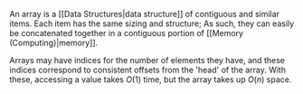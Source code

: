 An array is a [[Data Structures|data structure]] of contiguous and similar items. Each item has the same sizing and structure; As such, they can easily be concatenated together in a contiguous portion of [[Memory (Computing)|memory]].

Arrays may have indices for the number of elements they have, and these indices correspond to consistent offsets from the 'head' of the array. With these, accessing a value takes $O(1)$ time, but the array takes up $O(n)$ space.